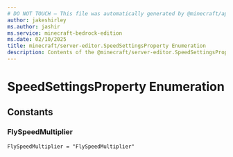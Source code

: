 ```yaml
---
# DO NOT TOUCH — This file was automatically generated by @minecraft/api-docs-generator, to report problems file an issue at https://github.com/Mojang/minecraft-scripting-libraries
author: jakeshirley
ms.author: jashir
ms.service: minecraft-bedrock-edition
ms.date: 02/10/2025
title: minecraft/server-editor.SpeedSettingsProperty Enumeration
description: Contents of the @minecraft/server-editor.SpeedSettingsProperty enumeration.
---
```

# SpeedSettingsProperty Enumeration

## Constants
### **FlySpeedMultiplier**
`FlySpeedMultiplier = "FlySpeedMultiplier"`
